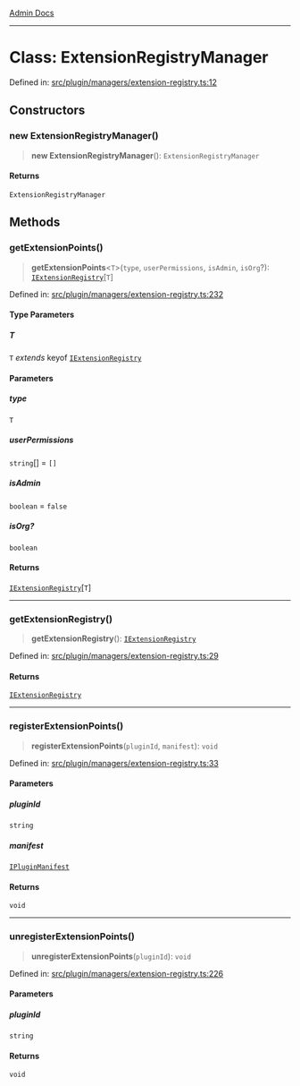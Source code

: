 [Admin Docs](/)

***

# Class: ExtensionRegistryManager

Defined in: [src/plugin/managers/extension-registry.ts:12](https://github.com/PalisadoesFoundation/talawa-admin/blob/main/src/plugin/managers/extension-registry.ts#L12)

## Constructors

### new ExtensionRegistryManager()

> **new ExtensionRegistryManager**(): `ExtensionRegistryManager`

#### Returns

`ExtensionRegistryManager`

## Methods

### getExtensionPoints()

> **getExtensionPoints**\<`T`\>(`type`, `userPermissions`, `isAdmin`, `isOrg`?): [`IExtensionRegistry`](plugin\types\README\interfaces\IExtensionRegistry.md)\[`T`\]

Defined in: [src/plugin/managers/extension-registry.ts:232](https://github.com/PalisadoesFoundation/talawa-admin/blob/main/src/plugin/managers/extension-registry.ts#L232)

#### Type Parameters

##### T

`T` *extends* keyof [`IExtensionRegistry`](plugin\types\README\interfaces\IExtensionRegistry.md)

#### Parameters

##### type

`T`

##### userPermissions

`string`[] = `[]`

##### isAdmin

`boolean` = `false`

##### isOrg?

`boolean`

#### Returns

[`IExtensionRegistry`](plugin\types\README\interfaces\IExtensionRegistry.md)\[`T`\]

***

### getExtensionRegistry()

> **getExtensionRegistry**(): [`IExtensionRegistry`](plugin\types\README\interfaces\IExtensionRegistry.md)

Defined in: [src/plugin/managers/extension-registry.ts:29](https://github.com/PalisadoesFoundation/talawa-admin/blob/main/src/plugin/managers/extension-registry.ts#L29)

#### Returns

[`IExtensionRegistry`](plugin\types\README\interfaces\IExtensionRegistry.md)

***

### registerExtensionPoints()

> **registerExtensionPoints**(`pluginId`, `manifest`): `void`

Defined in: [src/plugin/managers/extension-registry.ts:33](https://github.com/PalisadoesFoundation/talawa-admin/blob/main/src/plugin/managers/extension-registry.ts#L33)

#### Parameters

##### pluginId

`string`

##### manifest

[`IPluginManifest`](plugin\types\README\interfaces\IPluginManifest.md)

#### Returns

`void`

***

### unregisterExtensionPoints()

> **unregisterExtensionPoints**(`pluginId`): `void`

Defined in: [src/plugin/managers/extension-registry.ts:226](https://github.com/PalisadoesFoundation/talawa-admin/blob/main/src/plugin/managers/extension-registry.ts#L226)

#### Parameters

##### pluginId

`string`

#### Returns

`void`
